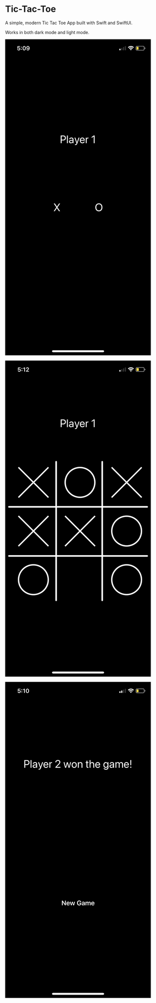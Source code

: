 # Tic-Tac-Toe
A simple, modern Tic Tac Toe App built with Swift and SwiftUI.

Works in both dark mode and light mode.


![Landing Page](Photos/Selection.PNG)


![Landing Page](Photos/Game.PNG)

![Landing Page](Photos/Win.PNG)
